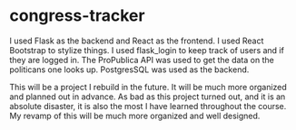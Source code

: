 # congress-tracker
I used Flask as the backend and React as the frontend. I used React Bootstrap to stylize things. I used flask_login to keep track of users and if they are logged in. The ProPublica API was used to get the data on the politicans one looks up. PostgresSQL was used as the backend.

This will be a project I rebuild in the future. It will be much more organized and planned out in advance. As bad as this project turned out, and it is an absolute disaster, it is also the most I have learned throughout the course. My revamp of this will be much more organized and well designed. 